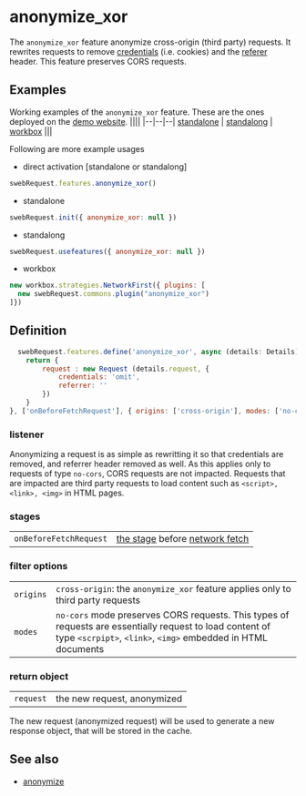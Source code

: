 # anonymize_xor
The `anonymize_xor` feature anonymize cross-origin (third party) requests. It rewrites requests to remove [credentials](https://developer.mozilla.org/en-US/docs/Web/API/Request/credentials) (i.e. cookies) and the [referer](https://developer.mozilla.org/en-US/docs/Web/HTTP/Headers/Referer) header. This feature preserves CORS requests. 

## Examples
Working examples of the `anonymize_xor` feature. These are the ones deployed on the [demo website](https://swebrequest.doitsec.net/sqwrfeatures.htm). 
||||
|--|--|--|
[standalone](../examples/anonymize_xor.js) | [standalong](../examples/uanonymize_xor.js) | [workbox](../examples/wanonymize_xor.js)
||| 

Following are more example usages

- direct activation [standalone or standalong]
```javascript
swebRequest.features.anonymize_xor() 
```
- standalone
```javascript
swebRequest.init({ anonymize_xor: null })
```
- standalong
```javascript
swebRequest.usefeatures({ anonymize_xor: null })
```
- workbox
```javascript
new workbox.strategies.NetworkFirst({ plugins: [ 
  new swebRequest.commons.plugin("anonymize_xor")
]})
```

## Definition
```javascript
  swebRequest.features.define('anonymize_xor', async (details: Details): Promise<Details> => {
    return {
        request : new Request (details.request, {
            credentials: 'omit',
            referrer: ''
        })
    }
}, ['onBeforeFetchRequest'], { origins: ['cross-origin'], modes: ['no-cors'] });
```
### listener
Anonymizing a request is as simple as rewritting it so that credentials are removed, and referrer header removed as well. As this applies only to requests of type `no-cors`, CORS requests are not impacted. Requests that are impacted are third party requests to load content such as `<script>, <link>, <img>` in HTML pages.


### stages 
||| 
|--|--| 
`onBeforeFetchRequest` | [the stage](../stages/onBeforeFetchRequest.md) before [network fetch](../stages/onFetchRequest.md)


### filter options
||| 
|--|--| 
`origins` | `cross-origin`: the `anonymize_xor` feature applies only to third party requests
`modes` | `no-cors` mode preserves CORS requests. This types of requests are essentially request to load content of type `<scrpipt>`, `<link>`, `<img>` embedded in HTML documents


### return object
||| 
|--|--|
`request` | the new request, anonymized

The new request (anonymized request) will be used to generate a new response object, that will be stored in the cache. 



## See also
- [anonymize](../features/anonymize.md)